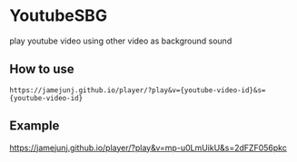 # YoutubeSBG
play youtube video using other video as background sound

## How to use
```
https://jamejunj.github.io/player/?play&v={youtube-video-id}&s={youtube-video-id}
```

## Example
https://jamejunj.github.io/player/?play&v=mp-u0LmUikU&s=2dFZF056pkc
